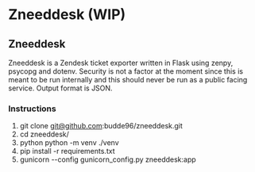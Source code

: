 # Zneeddesk (WIP)
## Zneeddesk
Zneeddesk is a Zendesk ticket exporter written in Flask using zenpy, psycopg and dotenv. Security is not a factor at the moment since this is meant to be run internally and this should never be run as a public facing service. Output format is JSON.
### Instructions
1. git clone git@github.com:budde96/zneeddesk.git
2. cd zneeddesk/
3. python python -m venv ./venv
4. pip install -r requirements.txt
5. gunicorn --config gunicorn_config.py zneeddesk:app
